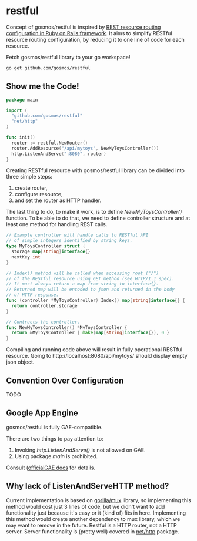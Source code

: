 restful
=======

Concept of gosmos/restful is inspired by
[REST resource routing configuration in Ruby on Rails framework](
http://guides.rubyonrails.org/routing.html#resource-routing-the-rails-default).
It aims to simplify RESTful resource routing configuration,
by reducing it to one line of code for each resource.

Fetch gosmos/restful library to your go workspace!

```bash
go get github.com/gosmos/restful
```

Show me the Code!
-----------------

```go
package main

import (
  "github.com/gosmos/restful"
  "net/http"
)

func init()
  router := restful.NewRouter()
  router.AddResource("/api/mytoys", NewMyToysController())
  http.ListenAndServe(":8080", router)
}
```

Creating RESTful resource with gosmos/restful library
can be divided into three simple steps:
 1. create router,
 2. configure resource,
 3. and set the router as HTTP handler.

The last thing to do, to make it work,
is to define *NewMyToysController()* function.
To be able to do that, we need to define controller structure
and at least one method for handling REST calls.

```go
// Example controller will handle calls to RESTful API
// of simple integers identified by string keys.
type MyToysController struct {
  storage map[string]interface{}
  nextKey int
}

// Index() method will be called when accessing root ("/")
// of the RESTful resource using GET method (see HTTP/1.1 spec).
// It must always return a map from string to interface{}.
// Returned map will be encoded to json and returned in the body
// of HTTP response.
func (controller *MyToysController) Index() map[string]interface{} {
  return controller.storage
}

// Contructs the controller.
func NewMyToysController() *MyToysController {
  return &MyToysController { make(map[string]interface{}), 0 }
}
```

Compiling and running code above will result in fully operational
RESTful resource. Going to http://localhost:8080/api/mytoys/
should display empty json object.

Convention Over Configuration
-----------------------------

TODO

Google App Engine
-----------------

gosmos/restful is fully GAE-compatible.

There are two things to pay attention to:
 1. Invoking *http.ListenAndServe()* is not allowed on GAE.
 2. Using package *main* is prohibited.

Consult ([officialGAE docs](
https://developers.google.com/appengine/docs/go/gettingstarted/helloworld)
for details.

Why lack of ListenAndServeHTTP method?
--------------------------------------

Current implementation is based on
[gorilla/mux](http://www.gorillatoolkit.org/pkg/mux) library,
so implementing this method would cost just 3 lines of code,
but we didn't want to add functionality just because it's easy
or it (kind of) fits in here. Implementing this method
would create another dependency to mux library,
which we may want to remove in the future.
Restful is a HTTP router, not a HTTP server.
Server functionality is (pretty well) covered
in [net/http](http://golang.org/pkg/net/http/) package.

